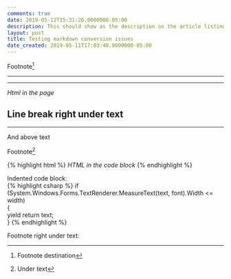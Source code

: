 ```yaml
---
comments: true
date: 2019-05-12T15:31:26.0000000-05:00
description: This should show as the description on the article listing
layout: post
title: Testing markdown conversion issues
date_created: 2019-05-11T17:03:40.0000000-05:00
---
```

   
   
Footnote[^1]   

****   

----   

<i>Html in the page</i>   

Line break right under text   
----   

****   
And above text   

Footnote[^2]   

{% highlight html %}
<i>HTML in the code block</i>
{% endhighlight %}   

Indented code block:   
{% highlight csharp %}
if (System.Windows.Forms.TextRenderer.MeasureText(text, font).Width <= width)  
 {  
 yield return text;  
 }
{% endhighlight %}   

[^1]: Footnote destination   

Footnote right under text:   
[^2]: Under text   

